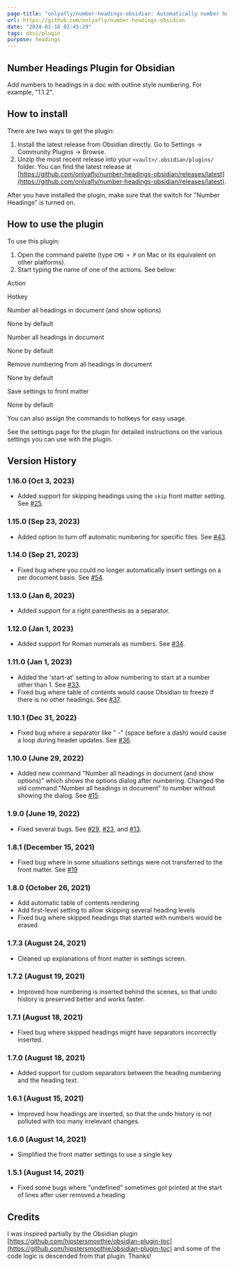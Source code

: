 ```yaml
---
page-title: "onlyafly/number-headings-obsidian: Automatically number headings in a document in Obsidian"
url: https://github.com/onlyafly/number-headings-obsidian
date: "2024-01-18 02:45:29"
tags: obsi/plugin
purpose: headings
---
```


## Number Headings Plugin for Obsidian

Add numbers to headings in a doc with outline style numbering. For example, "1.1.2".

## How to install

There are two ways to get the plugin:

1.  Install the latest release from Obsidian directly. Go to Settings -> Community Plugins -> Browse.
2.  Unzip the most recent release into your `<vault>/.obsidian/plugins/` folder. You can find the latest release at [https://github.com/onlyafly/number-headings-obsidian/releases/latest](https://github.com/onlyafly/number-headings-obsidian/releases/latest).

After you have installed the plugin, make sure that the switch for "Number Headings" is turned on.

## How to use the plugin

To use this plugin:

1.  Open the command palette (type `CMD + P` on Mac or its equivalent on other platforms).
2.  Start typing the name of one of the actions. See below:

Action

Hotkey

Number all headings in document (and show options)

None by default

Number all headings in document

None by default

Remove numbering from all headings in document

None by default

Save settings to front matter

None by default

You can also assign the commands to hotkeys for easy usage.

See the settings page for the plugin for detailed instructions on the various settings you can use with the plugin.

## Version History

### 1.16.0 (Oct 3, 2023)

-   Added support for skipping headings using the `skip` front matter setting. See [#25](https://github.com/onlyafly/number-headings-obsidian/issues/25).

### 1.15.0 (Sep 23, 2023)

-   Added option to turn off automatic numbering for specific files. See [#43](https://github.com/onlyafly/number-headings-obsidian/issues/43).

### 1.14.0 (Sep 21, 2023)

-   Fixed bug where you could no longer automatically insert settings on a per document basis. See [#54](https://github.com/onlyafly/number-headings-obsidian/issues/54).

### 1.13.0 (Jan 6, 2023)

-   Added support for a right parenthesis as a separator.

### 1.12.0 (Jan 1, 2023)

-   Added support for Roman numerals as numbers. See [#34](https://github.com/onlyafly/number-headings-obsidian/issues/34).

### 1.11.0 (Jan 1, 2023)

-   Added the 'start-at' setting to allow numbering to start at a number other than 1. See [#33](https://github.com/onlyafly/number-headings-obsidian/issues/33).
-   Fixed bug where table of contents would cause Obsidian to freeze if there is no other headings. See [#37](https://github.com/onlyafly/number-headings-obsidian/issues/37).

### 1.10.1 (Dec 31, 2022)

-   Fixed bug where a separator like " -" (space before a dash) would cause a loop during header updates. See [#36](https://github.com/onlyafly/number-headings-obsidian/issues/36).

### 1.10.0 (June 29, 2022)

-   Added new command "Number all headings in document (and show options)" which shows the options dialog after numbering. Changed the old command "Number all headings in document" to number without showing the dialog. See [#15](https://github.com/onlyafly/number-headings-obsidian/issues/15).

### 1.9.0 (June 19, 2022)

-   Fixed several bugs. See [#29](https://github.com/onlyafly/number-headings-obsidian/issues/29), [#23](https://github.com/onlyafly/number-headings-obsidian/issues/23), and [#13](https://github.com/onlyafly/number-headings-obsidian/issues/13).

### 1.8.1 (December 15, 2021)

-   Fixed bug where in some situations settings were not transferred to the front matter. See [#19](https://github.com/onlyafly/number-headings-obsidian/issues/19)

### 1.8.0 (October 26, 2021)

-   Add automatic table of contents rendering
-   Add first-level setting to allow skipping several heading levels
-   Fixed bug where skipped headings that started with numbers would be erased

### 1.7.3 (August 24, 2021)

-   Cleaned up explanations of front matter in settings screen.

### 1.7.2 (August 19, 2021)

-   Improved how numbering is inserted behind the scenes, so that undo history is preserved better and works faster.

### 1.7.1 (August 18, 2021)

-   Fixed bug where skipped headings might have separators incorrectly inserted.

### 1.7.0 (August 18, 2021)

-   Added support for custom separators between the heading numbering and the heading text.

### 1.6.1 (August 15, 2021)

-   Improved how headings are inserted, so that the undo history is not polluted with too many irrelevant changes.

### 1.6.0 (August 14, 2021)

-   Simplified the front matter settings to use a single key

### 1.5.1 (August 14, 2021)

-   Fixed some bugs where "undefined" sometimes got printed at the start of lines after user removed a heading

## Credits

I was inspired partially by the Obsidian plugin [https://github.com/hipstersmoothie/obsidian-plugin-toc](https://github.com/hipstersmoothie/obsidian-plugin-toc) and some of the code logic is descended from that plugin. Thanks!